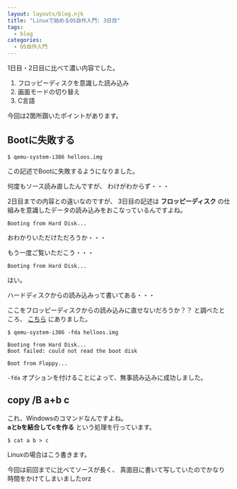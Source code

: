 ```yaml
---
layout: layouts/blog.njk
title: "Linuxで始めるOS自作入門: 3日目"
tags:
  - blog
categories:
  - OS自作入門
---
```


1日目・2日目に比べて濃い内容でした。

1. フロッピーディスクを意識した読み込み
1. 画面モードの切り替え
1. C言語

今回は2箇所躓いたポイントがあります。

## Bootに失敗する


```shell
$ qemu-system-i386 helloos.img
```

この記述でBootに失敗するようになりました。

何度もソース読み直したんですが、
わけがわからず・・・


2日目までの内容との違いなのですが、
3日目の記述は
**フロッピーディスク**
の仕組みを意識したデータの読み込みをおこなっているんですよね。

```text
Booting from Hard Disk...
```

おわかりいただけただろうか・・・

もう一度ご覧いただこう・・・

```text
Booting from Hard Disk...
```

はい。

ハードディスクからの読み込みって書いてある・・・

ここをフロッピーディスクからの読み込みに直せないだろうか？？
と調べたところ、
[こちら](https://qemu.weilnetz.de/doc/qemu-doc.html#Block-device-options)
にありました。


```shell
$ qemu-system-i386 -fda helloos.img

Booting from Hard Disk...
Boot failed: could not read the boot disk

Boot from Floppy...
```

`-fda`
オプションを付けることによって、無事読み込みに成功しました。

## copy /B a+b c

これ、Windowsのコマンドなんですよね。  
**aとbを結合してcを作る**
という処理を行っています。

```shell
$ cat a b > c
```

Linuxの場合はこう書きます。

今回は前回までに比べてソースが長く、
真面目に書いて写していたのでかなり時間をかけてしまいましたorz
